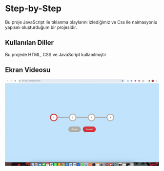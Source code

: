 <h1>Step-by-Step</h1>

Bu proje JavaScript ile tıklanma olaylarını izlediğimiz ve Css ile naimasyonlu yapısını oluşturduğum bir projesidir.

<h2>Kullanılan Diller</h2>

Bu projede HTML, CSS ve JavaScript kullanılmıştır

<h2>Ekran Videosu</h2>

![](step-by-step.gif)
